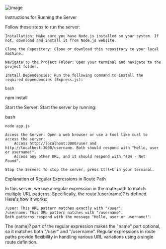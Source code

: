 
![image](https://github.com/gitbiruk2010/Implement-Regular-Expressions-in-Express-Route-Paths/assets/103274295/7cefaa60-a5fc-4f2e-b210-dd7f2c3f6d6c)



Instructions for Running the Server

Follow these steps to run the server:

    Installation: Make sure you have Node.js installed on your system. If not, download and install it from Node.js website.

    Clone the Repository: Clone or download this repository to your local machine.

    Navigate to the Project Folder: Open your terminal and navigate to the project folder.

    Install Dependencies: Run the following command to install the required dependencies (Express.js):

    bash

npm install

Start the Server: Start the server by running:

bash

    node app.js

    Access the Server: Open a web browser or use a tool like curl to access the server:
        Access http://localhost:3000/user and http://localhost:3000/username. Both should respond with "Hello, user or username!".
        Access any other URL, and it should respond with "404 - Not Found".

    Stop the Server: To stop the server, press Ctrl+C in your terminal.

Explanation of Regular Expressions in Route Path

In this server, we use a regular expression in the route path to match multiple URL patterns. Specifically, the route /user(name)? is defined. Here's how it works:

    /user: This URL pattern matches exactly with "/user".
    /username: This URL pattern matches with "/username".
    Both patterns respond with the message "Hello, user or username!".

The (name)? part of the regular expression makes the "name" part optional, so it matches both "/user" and "/username". Regular expressions in route paths provide flexibility in handling various URL variations using a single route definition.
